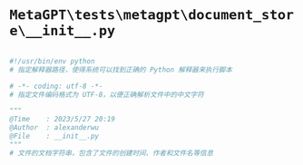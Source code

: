 # `MetaGPT\tests\metagpt\document_store\__init__.py`

```py

#!/usr/bin/env python
# 指定解释器路径，使得系统可以找到正确的 Python 解释器来执行脚本

# -*- coding: utf-8 -*-
# 指定文件编码格式为 UTF-8，以便正确解析文件中的中文字符

"""
@Time    : 2023/5/27 20:19
@Author  : alexanderwu
@File    : __init__.py
"""
# 文件的文档字符串，包含了文件的创建时间、作者和文件名等信息

```